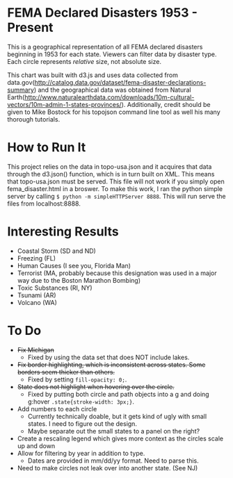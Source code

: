 # FEMA Declared Disasters 1953 - Present

This is a geographical representation of all FEMA declared disasters beginning in 1953 for each state. Viewers can filter data by disaster type. Each circle represents *relative* size, not absolute size.

This chart was built with d3.js and uses data collected from data.gov(http://catalog.data.gov/dataset/fema-disaster-declarations-summary) and the geographical data was obtained from Natural Earth(http://www.naturalearthdata.com/downloads/10m-cultural-vectors/10m-admin-1-states-provinces/). Additionally, credit should be given to Mike Bostock for his topojson command line tool as well his many thorough tutorials.

# How to Run It
This project relies on the data in topo-usa.json and it acquires that data through the d3.json() function, which is in turn built on XML. This means that topo-usa.json must be served. This file will not work if you simply open fema_disaster.html in a broswer. To make this work, I ran the python simple server by calling `$ python -m simpleHTTPServer 8888`. This will run serve the files from localhost:8888.

# Interesting Results
* Coastal Storm (SD and ND)
* Freezing (FL)
* Human Causes (I see you, Florida Man)
* Terrorist (MA, probably because this designation was used in a major way due to the Boston Marathon Bombing)
* Toxic Substances (RI, NY)
* Tsunami (AR)
* Volcano (WA)

# To Do
* ~~Fix Michigan~~
  * Fixed by using the data set that does NOT include lakes.
* ~~Fix border highlighting, which is inconsistent across states. Some borders seem thicker than others.~~
  * Fixed by setting `fill-opacity: 0;`.
* ~~State does not highlight when hovering over the circle.~~
  * Fixed by putting both circle and path objects into a g and doing g:hover `.state{stroke-width: 3px;}`.
* Add numbers to each circle
  * Currently technically doable, but it gets kind of ugly with small states. I need to figure out the design.
  * Maybe separate out the small states to a panel on the right?
* Create a rescaling legend which gives more context as the circles scale up and down
* Allow for filtering by year in addition to type. 
  * Dates are provided in mm/dd/yy format. Need to parse this.
* Need to make circles not leak over into another state. (See NJ)
